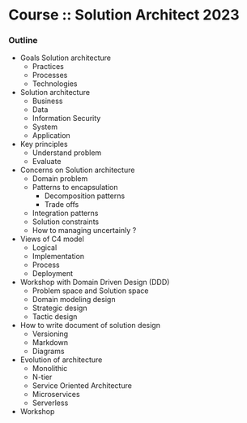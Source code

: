 # Course :: Solution Architect 2023

### Outline
- Goals Solution architecture
	- Practices
	- Processes
	- Technologies
- Solution architecture
	- Business
	- Data
	- Information Security
	- System
	- Application
- Key principles
	- Understand problem
	- Evaluate
- Concerns on Solution architecture
	- Domain problem
	- Patterns to encapsulation
		- Decomposition patterns
		- Trade offs
	- Integration patterns
	- Solution constraints
	- How to managing uncertainly ?
- Views of C4 model
	- Logical
	- Implementation
	- Process
	- Deployment
- Workshop with Domain Driven Design (DDD)
	- Problem space and Solution space
	- Domain modeling design
	- Strategic design
	- Tactic design
- How to write document of solution design
	- Versioning
	- Markdown
	- Diagrams
- Evolution of architecture
	- Monolithic
	- N-tier
	- Service Oriented Architecture
	- Microservices
	- Serverless
- Workshop

